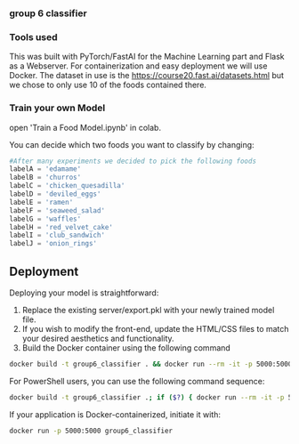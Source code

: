 ### group 6 classifier

### Tools used

This was built with PyTorch/FastAI for the Machine Learning part and Flask as a Webserver. For containerization and easy deployment we will use Docker. The dataset in use is the https://course20.fast.ai/datasets.html but we chose to only use 10 of the foods contained there.

### Train your own Model

open 'Train a Food Model.ipynb' in colab.

You can decide which two foods you want to classify by changing:

```python
#After many experiments we decided to pick the following foods
labelA = 'edamame'
labelB = 'churros'
labelC = 'chicken_quesadilla'
labelD = 'deviled_eggs'
labelE = 'ramen'
labelF = 'seaweed_salad'
labelG = 'waffles'
labelH = 'red_velvet_cake'
labelI = 'club_sandwich'
labelJ = 'onion_rings'
```

## Deployment

Deploying your model is straightforward:

1. Replace the existing server/export.pkl with your newly trained model file.
2. If you wish to modify the front-end, update the HTML/CSS files to match your desired aesthetics and functionality.
3. Build the Docker container using the following command

```bash
docker build -t group6_classifier . && docker run --rm -it -p 5000:5000 group6_classifier
```

For PowerShell users, you can use the following command sequence:

```bash
docker build -t group6_classifier .; if ($?) { docker run --rm -it -p 5000:5000 group6_classifier }
```

If your application is Docker-containerized, initiate it with:

```bash
docker run -p 5000:5000 group6_classifier
```
